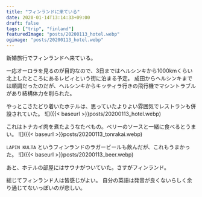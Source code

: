 ```yaml
---
title: "フィンランドに来ている"
date: 2020-01-14T13:14:33+09:00
draft: false
tags: ["trip", "finland"]
featuredImage: "posts/20200113_hotel.webp"
ogimage: "posts/20200113_hotel.webp"
---
```


新婚旅行でフィンランドへ来ている。

一応オーロラを見るのが目的なので、3日まではヘルシンキから1000kmくらい北上したところにあるレビィという街に泊まる予定。
成田からヘルシンキまでは順調だったのだが、ヘルシンキからキッティラ行きの飛行機でマシントラブルがあり結構体力を削られた。


やっとこさたどり着いたホテルは、思っていたよりよい雰囲気でレストランも併設されていた。
![]({{< baseurl >}}posts/20200113_hotel.webp)

これはトナカイ肉を煮たようなたべもの。ベリーのソースと一緒に食べるとうまい。
![]({{< baseurl >}}posts/20200113_tonrakai.webp)

`LAPIN KULTA` というフィンランドのラガービールも飲んだが、これもうまかった。
![]({{< baseurl >}}posts/20200113_beer.webp)

あと、ホテルの部屋にはサウナがついていた。さすがフィンランド。


総じてフィンランド人は皆感じがよい。
自分の英語は発音が良くないらしく余り通じてないっぽいのが悲しい。
